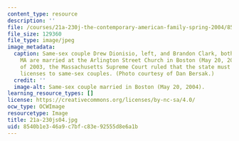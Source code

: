 ```yaml
---
content_type: resource
description: ''
file: /courses/21a-230j-the-contemporary-american-family-spring-2004/8540b1e346a9c7bfc83e92555d8e6a1b_21a-230js04.jpg
file_size: 129360
file_type: image/jpeg
image_metadata:
  caption: Same-sex couple Drew Dionisio, left, and Brandon Clark, both of Marblehead,
    MA are married at the Arlington Street Church in Boston (May 20, 2004). In November
    of 2003, the Massachusetts Supreme Court ruled that the state must issue marriage
    licenses to same-sex couples. (Photo courtesy of Dan Bersak.)
  credit: ''
  image-alt: Same-sex couple married in Boston (May 20, 2004).
learning_resource_types: []
license: https://creativecommons.org/licenses/by-nc-sa/4.0/
ocw_type: OCWImage
resourcetype: Image
title: 21a-230js04.jpg
uid: 8540b1e3-46a9-c7bf-c83e-92555d8e6a1b
---
```

